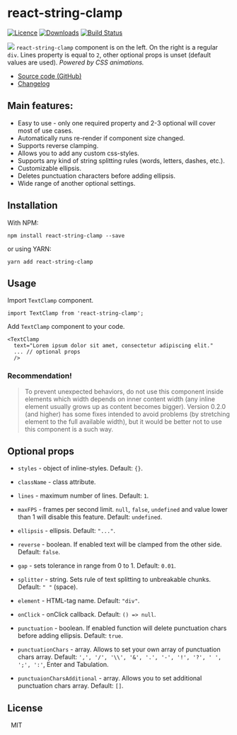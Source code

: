 # react-string-clamp

[![Licence](https://img.shields.io/npm/l/react-string-clamp.svg?colorB=%23)](https://www.npmjs.com/package/react-string-clamp) [![Downloads](https://img.shields.io/npm/dt/react-string-clamp.svg)](https://www.npmjs.com/package/react-string-clamp) [![Build Status](https://travis-ci.org/a-harkovets/react-string-clamp.svg?branch=master)](https://travis-ci.org/a-harkovets/react-string-clamp)

![](demo.gif)
`react-string-clamp` component is on the left. On the right is a regular `div`. Lines property is equal to `2`, other optional props is unset (default values are used). *Powered by CSS animations.*

 - [Source code (GitHub)](https://github.com/a-harkovets/react-string-clamp)
 - [Changelog](https://github.com/a-harkovets/react-string-clamp/blob/master/changelog.md)


Main features:
---
 - Easy to use - only one required property and 2-3 optional will cover most of use cases.
 - Automatically runs re-render if component size changed.
 - Supports reverse clamping.
 - Allows you to add any custom css-styles.
 - Supports any kind of string splitting rules (words, letters, dashes, etc.).
 - Customizable ellipsis.
 - Deletes punctuation characters before adding ellipsis.
 - Wide range of another optional settings.

Installation
---
With NPM:
```
npm install react-string-clamp --save
```
or using YARN:
```
yarn add react-string-clamp
```

## Usage


Import `TextClamp` component.

```
import TextClamp from 'react-string-clamp';
```

Add `TextClamp` component to your code.

```
<TextClamp
  text="Lorem ipsum dolor sit amet, consectetur adipiscing elit."
  ... // optional props
  />
```
### Recommendation!

> To prevent unexpected behaviors, do not use this component inside elements which width depends on inner content width (any inline element usually grows up as content becomes bigger). Version 0.2.0 (and higher) has some fixes intended to avoid problems (by stretching element to the full available width), but it would be better not to use this component is a such way.

Optional props
---
 - `styles` - object of inline-styles. Default: `{}`.
 
 - `className` - class attribute.

 - `lines` - maximum number of lines. Default: `1`.

 - `maxFPS` - frames per second limit. `null`, `false`, `undefined` and value lower than 1 will disable this feature. Default: `undefined`.

 - `ellipsis` - ellipsis. Default: `"..."`.

 - `reverse` - boolean. If enabled text will be clamped from the other side. Default: `false`.

 - `gap` - sets tolerance in range from 0 to 1. Default: `0.01`.

 - `splitter` - string. Sets rule of text splitting to unbreakable chunks. Default: `" "` (space).

 - `element` - HTML-tag name. Default: `"div"`.

 - `onClick` - onClick callback. Default: `() => null`.

 - `punctuation` - boolean. If enabled function will delete punctuation chars before adding ellipsis. Default: `true`.

 - `punctuationChars` - array. Allows to set your own array of punctuation chars array. Default: `',', '/', '\\', '&', '.', '-', '!', '?', ' ', ';', ':'`, Enter and Tabulation.

 - `punctuaionCharsAdditional` - array. Allows you to set additional punctuation chars array. Default: `[]`.


## License


&nbsp;&nbsp;MIT
